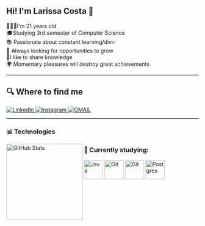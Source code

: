 ## Hi! I'm Larissa Costa 👋
<div>🙋🏽‍♀️I'm 21 years old<div>
<div>🎓Studying 3rd semester of Computer Science</div>
<div>📚 Passionate about constant learning/div>
<div>🚀 Always looking for opportunities to grow</div>
<div>🤝I like to share knowledge</div>
<div>🌍 Momentary pleasures will destroy great achievements</div>

---

## 🔍 Where to find me
<p align="left">
  <a href="https://www.linkedin.com/in/larissaquadrosilva/">
    <img 
      alt="LinkedIn" 
      title="LinkedIn" 
      src="https://img.shields.io/badge/LinkedIn-%230077B5.svg?style=for-the-badge&logo=linkedin&logoColor=white"
    />
  </a>
  <a href="https://www.instagram.com/_larissacost7/">
    <img
      alt="Instagram"
      title="Instagram"
      src="https://img.shields.io/badge/Instagram-%23E4405F.svg?style=for-the-badge&logo=Instagram&logoColor=white"
    />
  </a>
</a>
  <a href="https://mail.google.com/mail/?view=cm&fs=1&to=larissa.quadrosilvacosta@gmail.com" target="_blank">
    <img
      alt="GMAIL"
      title="GMAIL"
      src="https://img.shields.io/badge/Gmail-D14836?style=for-the-badge&logo=gmail&logoColor=white"
    />
  </a>
</p>

---

### 📊 Technologies
<img 
      align="left" 
      alt="GitHub Stats" 
      height="200" 
      src="https://github-readme-stats.vercel.app/api/top-langs/?username=larissacostt&layout=compact&custom_title=Tecnologias&langs_count=6&bg_color=000000&text_color=ffffff"
  />
</p>

### 📌 Currently studying:
<p
  align="left">
  <img src="https://cdn.jsdelivr.net/gh/devicons/devicon/icons/java/java-original.svg" alt="Java" width="50" height="50"/>
  <img src="https://cdn.jsdelivr.net/gh/devicons/devicon/icons/git/git-original.svg" alt="Git" width="50" height="50"/>
  <img src="https://cdn.jsdelivr.net/gh/devicons/devicon@latest/icons/python/python-original.svg" alt="Git" width="50" height="50"/>
<img src="https://cdn.jsdelivr.net/gh/devicons/devicon@latest/icons/postgresql/postgresql-original-wordmark.svg" alt="Postgres" width="50" height="50"/>
</p>


